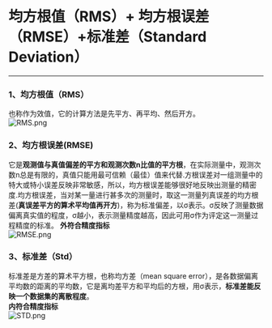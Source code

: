 # 均方根值（RMS）+ 均方根误差（RMSE）+标准差（Standard Deviation）  
***
### 1、均方根值（RMS）
也称作为效值，它的计算方法是先平方、再平均、然后开方。  
![RMS.png](https://upload-images.jianshu.io/upload_images/18891803-02560d59dfc2d271.png?imageMogr2/auto-orient/strip%7CimageView2/2/h/600/w/800)  
### 2、均方根误差(RMSE)   
它是**观测值与真值偏差的平方和观测次数n比值的平方根**，在实际测量中，观测次数n总是有限的，真值只能用最可信赖（最佳）值来代替.方根误差对一组测量中的特大或特小误差反映非常敏感，所以，均方根误差能够很好地反映出测量的精密度.均方根误差，当对某一量进行甚多次的测量时，取这一测量列真误差的均方根差(**真误差平方的算术平均值再开方**)，称为标准偏差，以σ表示。σ反映了测量数据偏离真实值的程度，σ越小，表示测量精度越高，因此可用σ作为评定这一测量过程精度的标准。 
**外符合精度指标**   
![RMSE.png](https://upload-images.jianshu.io/upload_images/18891803-f00e4a566d75d820.png?imageMogr2/auto-orient/strip%7CimageView2/2/h/600/w/800)  
### 3、标准差（Std）  
标准差是方差的算术平方根，也称均方差（mean square error），是各数据偏离平均数的距离的平均数，它是离均差平方和平均后的方根，用σ表示，**标准差能反映一个数据集的离散程度**。  
**内符合精度指标**  
![STD.png](https://upload-images.jianshu.io/upload_images/18891803-76e621e37f9b711a.png?imageMogr2/auto-orient/strip%7CimageView2/2/h/600/w/800)    
